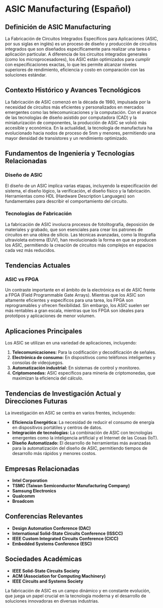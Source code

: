 # ASIC Manufacturing (Español)

## Definición de ASIC Manufacturing

La Fabricación de Circuitos Integrados Específicos para Aplicaciones (ASIC, por sus siglas en inglés) es un proceso de diseño y producción de circuitos integrados que son diseñados específicamente para realizar una tarea o aplicación particular. A diferencia de los circuitos integrados generales (como los microprocesadores), los ASIC están optimizados para cumplir con especificaciones exactas, lo que les permite alcanzar niveles superiores de rendimiento, eficiencia y costo en comparación con las soluciones estándar.

## Contexto Histórico y Avances Tecnológicos

La fabricación de ASIC comenzó en la década de 1980, impulsada por la necesidad de circuitos más eficientes y personalizados en mercados emergentes como las telecomunicaciones y la computación. Con el avance de las tecnologías de diseño asistido por computadora (CAD) y la miniaturización de componentes, la producción de ASIC se volvió más accesible y económica. En la actualidad, la tecnología de manufactura ha evolucionado hacia nodos de proceso de 5nm y menores, permitiendo una mayor densidad de transistores y un rendimiento optimizado.

## Fundamentos de Ingeniería y Tecnologías Relacionadas

### Diseño de ASIC

El diseño de un ASIC implica varias etapas, incluyendo la especificación del sistema, el diseño lógico, la verificación, el diseño físico y la fabricación. Herramientas como HDL (Hardware Description Languages) son fundamentales para describir el comportamiento del circuito.

### Tecnologías de Fabricación

La fabricación de ASIC involucra procesos de fotolitografía, deposición de materiales y grabado, que son esenciales para crear los patrones de circuitos en una oblea de silicio. Las técnicas avanzadas, como la litografía ultravioleta extrema (EUV), han revolucionado la forma en que se producen los ASIC, permitiendo la creación de circuitos más complejos en espacios cada vez más reducidos.

## Tendencias Actuales

### ASIC vs FPGA

Un contraste importante en el ámbito de la electrónica es el de ASIC frente a FPGA (Field Programmable Gate Arrays). Mientras que los ASIC son altamente eficientes y específicos para una tarea, los FPGA son reprogramables y ofrecen flexibilidad. Sin embargo, los ASIC suelen ser más rentables a gran escala, mientras que los FPGA son ideales para prototipos y aplicaciones de menor volumen.

## Aplicaciones Principales

Los ASIC se utilizan en una variedad de aplicaciones, incluyendo:

1. **Telecomunicaciones:** Para la codificación y decodificación de señales.
2. **Electrónica de consumo:** En dispositivos como teléfonos inteligentes y consolas de videojuegos.
3. **Automatización industrial:** En sistemas de control y monitoreo.
4. **Criptomonedas:** ASIC específicos para minería de criptomonedas, que maximizan la eficiencia del cálculo.

## Tendencias de Investigación Actual y Direcciones Futuras

La investigación en ASIC se centra en varios frentes, incluyendo:

- **Eficiencia Energética:** La necesidad de reducir el consumo de energía en dispositivos portátiles y centros de datos.
- **Integración de tecnologías:** La combinación de ASIC con tecnologías emergentes como la inteligencia artificial y el Internet de las Cosas (IoT).
- **Diseño Automatizado:** El desarrollo de herramientas más avanzadas para la automatización del diseño de ASIC, permitiendo tiempos de desarrollo más rápidos y menores costos.

## Empresas Relacionadas

- **Intel Corporation**
- **TSMC (Taiwan Semiconductor Manufacturing Company)**
- **Samsung Electronics**
- **Qualcomm**
- **Broadcom**

## Conferencias Relevantes

- **Design Automation Conference (DAC)**
- **International Solid-State Circuits Conference (ISSCC)**
- **IEEE Custom Integrated Circuits Conference (CICC)**
- **Embedded Systems Conference (ESC)**

## Sociedades Académicas

- **IEEE Solid-State Circuits Society**
- **ACM (Association for Computing Machinery)**
- **IEEE Circuits and Systems Society**

La fabricación de ASIC es un campo dinámico y en constante evolución, que juega un papel crucial en la tecnología moderna y el desarrollo de soluciones innovadoras en diversas industrias.